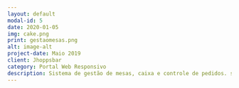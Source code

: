 ```yaml
---
layout: default
modal-id: 5
date: 2020-01-05
img: cake.png
print: gestaomesas.png
alt: image-alt
project-date: Maio 2019
client: Jhoppsbar
category: Portal Web Responsivo
description: Sistema de gestão de mesas, caixa e controle de pedidos. sistema pode ser acessada pelos garçons através do celular, tablet e desktop.
---
```

